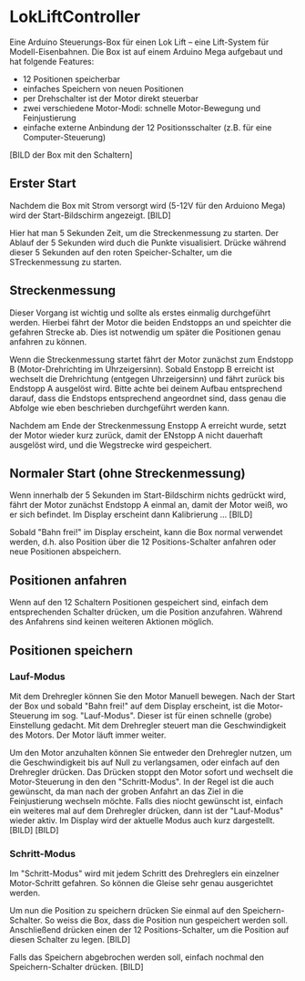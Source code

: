 # LokLiftController

Eine Arduino Steuerungs-Box für einen Lok Lift – eine Lift-System für Modell-Eisenbahnen.
Die Box ist auf einem Arduino Mega aufgebaut und hat folgende Features:

- 12 Positionen speicherbar
- einfaches Speichern von neuen Positionen
- per Drehschalter ist der Motor direkt steuerbar
- zwei verschiedene Motor-Modi: schnelle Motor-Bewegung und Feinjustierung
- einfache externe Anbindung der 12 Positionsschalter (z.B. für eine Computer-Steuerung)

[BILD der Box mit den Schaltern]

## Erster Start

Nachdem die Box mit Strom versorgt wird (5-12V für den Arduiono Mega) wird der Start-Bildschirm angezeigt.
[BILD]

Hier hat man 5 Sekunden Zeit, um die Streckenmessung zu starten. Der Ablauf der 5 Sekunden wird duch die Punkte visualisiert.
Drücke während dieser 5 Sekunden auf den roten Speicher-Schalter, um die STreckenmessung zu starten.

## Streckenmessung

Dieser Vorgang ist wichtig und sollte als erstes einmalig durchgeführt werden. Hierbei fährt der Motor die beiden Endstopps an
und speichter die gefahren Strecke ab. Dies ist notwendig um später die Positionen genau anfahren zu können.

Wenn die Streckenmessung startet fährt der Motor zunächst zum Endstopp B (Motor-Drehrichting im Uhrzeigersinn).
Sobald Enstopp B erreicht ist wechselt die Drehrichtung (entgegen Uhrzeigersinn) und fährt zurück bis Endstopp A ausgelöst wird.
Bitte achte bei deinem Aufbau entsprechend darauf, dass die Endstops entsprechend angeordnet sind, dass genau die Abfolge wie eben 
beschrieben durchgeführt werden kann.

Nachdem am Ende der Streckenmessung Enstopp A erreicht wurde, setzt der Motor wieder kurz zurück, damit der ENstopp A nicht dauerhaft 
ausgelöst wird, und die Wegstrecke wird gespeichert.

## Normaler Start (ohne Streckenmessung)

Wenn innerhalb der 5 Sekunden im Start-Bildschirm nichts gedrückt wird, fährt der Motor zunächst Endstopp A einmal an, damit der Motor weiß, 
wo er sich befindet. Im Display erscheint dann Kalibrierung ...
[BILD]

Sobald "Bahn frei!" im Display erscheint, kann die Box normal verwendet werden, d.h. also Position über die 12 Positions-Schalter anfahren 
oder neue Positionen abspeichern.

## Positionen anfahren
Wenn auf den 12 Schaltern Positionen gespeichert sind, einfach dem entsprechenden Schalter drücken, um die Position anzufahren. Während des 
Anfahrens sind keinen weiteren Aktionen möglich.

## Positionen speichern

### Lauf-Modus

Mit dem Drehregler können Sie den Motor Manuell bewegen. Nach der Start der Box und sobald "Bahn frei!" auf dem Display erscheint, ist die 
Motor-Steuerung im sog. "Lauf-Modus". Dieser ist für einen schnelle (grobe) Einstellung gedacht. Mit dem Drehregler steuert man die 
Geschwindigkeit des Motors. Der Motor läuft immer weiter.

Um den Motor anzuhalten können Sie entweder den Drehregler nutzen, um die Geschwindigkeit bis auf Null zu verlangsamen, oder einfach auf den 
Drehregler drücken. Das Drücken stoppt den Motor sofort und wechselt die Motor-Steuerung in den den "Schritt-Modus". In der Regel ist die auch 
gewünscht, da man nach der groben Anfahrt an das Ziel in die Feinjustierung wechseln möchte. Falls dies niocht gewünscht ist, einfach ein 
weiteres mal auf dem Drehregler drücken, dann ist der "Lauf-Modus" wieder aktiv. Im Display wird der aktuelle Modus auch kurz dargestellt.
[BILD]
[BILD]

### Schritt-Modus
Im "Schritt-Modus" wird mit jedem Schritt des Drehreglers ein einzelner Motor-Schritt gefahren. So können die Gleise sehr genau ausgerichtet werden.

Um nun die Position zu speichern drücken Sie einmal auf den Speichern-Schalter. So weiss die Box, dass die Position nun gespeichert werden soll.
Anschließend drücken einen der 12 Positions-Schalter, um die Position auf diesen Schalter zu legen.
[BILD]

Falls das Speichern abgebrochen werden soll, einfach nochmal den Speichern-Schalter drücken.
[BILD]

